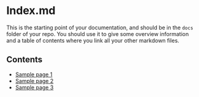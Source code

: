 # Index.md

This is the starting point of your documentation, and should be in the `docs` folder of your repo. You should use it to give some overview information and a table of contents where you link all your other markdown files.

## Contents

- [Sample page 1](sample-page-1.md)
- [Sample page 2](sample-page-2.md)
- [Sample page 3](sample-page-3.md)
